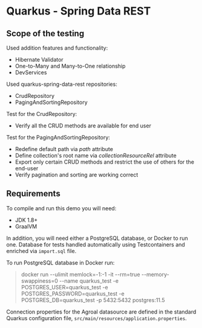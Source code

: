 # Quarkus - Spring Data REST

## Scope of the testing

Used addition features and functionality:

- Hibernate Validator
- One-to-Many and Many-to-One relationship
- DevServices

Used quarkus-spring-data-rest repositories:

- CrudRepository
- PagingAndSortingRepository

Test for the CrudRepository:

- Verify all the CRUD methods are available for end user

Test for the PagingAndSortingRepository:

- Redefine default path via *path* attribute
- Define collection's root name via *collectionResourceRel* attribute
- Export only certain CRUD methods and restrict the use of others for the end-user
- Verify pagination and sorting are working correct

## Requirements

To compile and run this demo you will need:

- JDK 1.8+
- GraalVM

In addition, you will need either a PostgreSQL database, or Docker to run one. Database for tests handled automatically using
Testcontainers and enriched via `import.sql` file.

To run PostgreSQL database in Docker run:
> docker run --ulimit memlock=-1:-1 -it --rm=true --memory-swappiness=0 --name quarkus_test -e POSTGRES_USER=quarkus_test -e POSTGRES_PASSWORD=quarkus_test -e POSTGRES_DB=quarkus_test -p 5432:5432 postgres:11.5

Connection properties for the Agroal datasource are defined in the standard Quarkus configuration file,
`src/main/resources/application.properties`.

